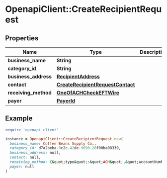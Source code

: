 # OpenapiClient::CreateRecipientRequest

## Properties

| Name | Type | Description | Notes |
| ---- | ---- | ----------- | ----- |
| **business_name** | **String** |  |  |
| **category_id** | **String** |  |  |
| **business_address** | [**RecipientAddress**](RecipientAddress.md) |  |  |
| **contact** | [**CreateRecipientRequestContact**](CreateRecipientRequestContact.md) |  |  |
| **receiving_method** | [**OneOfACHCheckEFTWire**](OneOfACHCheckEFTWire.md) |  |  |
| **payer** | [**PayerId**](PayerId.md) |  | [optional] |

## Example

```ruby
require 'openapi_client'

instance = OpenapiClient::CreateRecipientRequest.new(
  business_name: Coffee Beans Supply Co.,
  category_id: d7a2beba-0c2c-42de-9690-26f00ba08339,
  business_address: null,
  contact: null,
  receiving_method: {&quot;type&quot;:&quot;ACH&quot;,&quot;accountNumber&quot;:&quot;3829473294723&quot;,&quot;routingNumber&quot;:&quot;021000021&quot;,&quot;beneficiaryName&quot;:&quot;Coffee Beans Supply Co.&quot;},
  payer: null
)
```

